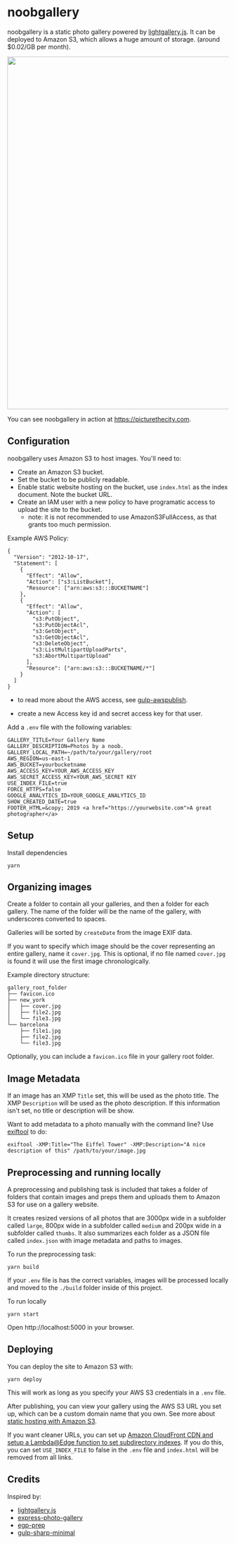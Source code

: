 # noobgallery

noobgallery is a static photo gallery powered by [lightgallery.js](https://sachinchoolur.github.io/lightgallery.js/). It can be deployed to Amazon S3, which allows a huge amount of storage. (around $0.02/GB per month).

<img width="800" src="https://user-images.githubusercontent.com/96217/99756404-ef6e0c00-2aa1-11eb-9369-dde7ecb308ce.png">

You can see noobgallery in action at https://picturethecity.com.

## Configuration

noobgallery uses Amazon S3 to host images. You'll need to:

* Create an Amazon S3 bucket.
* Set the bucket to be publicly readable.
* Enable static website hosting on the bucket, use `index.html` as the index document. Note the bucket URL.
* Create an IAM user with a new policy to have programatic access to upload the site to the bucket.
  * note: it is not recommended to use AmazonS3FullAccess, as that grants too much permission.

Example AWS Policy:

```
{
  "Version": "2012-10-17",
  "Statement": [
    {
      "Effect": "Allow",
      "Action": ["s3:ListBucket"],
      "Resource": ["arn:aws:s3:::BUCKETNAME"]
    },
    {
      "Effect": "Allow",
      "Action": [
        "s3:PutObject",
        "s3:PutObjectAcl",
        "s3:GetObject",
        "s3:GetObjectAcl",
        "s3:DeleteObject",
        "s3:ListMultipartUploadParts",
        "s3:AbortMultipartUpload"
      ],
      "Resource": ["arn:aws:s3:::BUCKETNAME/*"]
    }
  ]
}
```

* to read more about the AWS access, see [gulp-awspublish](https://github.com/pgherveou/gulp-awspublish).

* create a new Access key id and secret access key for that user.

Add a `.env` file with the following variables:

    GALLERY_TITLE=Your Gallery Name
    GALLERY_DESCRIPTION=Photos by a noob.
    GALLERY_LOCAL_PATH=~/path/to/your/gallery/root
    AWS_REGION=us-east-1
    AWS_BUCKET=yourbucketname
    AWS_ACCESS_KEY=YOUR_AWS_ACCESS_KEY
    AWS_SECRET_ACCESS_KEY=YOUR_AWS_SECRET KEY
    USE_INDEX_FILE=true
    FORCE_HTTPS=false
    GOOGLE_ANALYTICS_ID=YOUR_GOOGLE_ANALYTICS_ID
    SHOW_CREATED_DATE=true
    FOOTER_HTML=&copy; 2019 <a href="https://yourwebsite.com">A great photographer</a>

## Setup

Install dependencies

    yarn

## Organizing images

Create a folder to contain all your galleries, and then a folder for each gallery. The name of the folder will be the name of the gallery, with underscores converted to spaces.

Galleries will be sorted by `createDate` from the image EXIF data.

If you want to specify which image should be the cover representing an entire gallery, name it `cover.jpg`. This is optional, if no file named `cover.jpg` is found it will use the first image chronologically.

Example directory structure:

    gallery_root_folder
    ├── favicon.ico
    ├── new_york
    │   ├── cover.jpg
    │   ├── file2.jpg
    │   └── file3.jpg
    └── barcelona   
        ├── file1.jpg
        ├── file2.jpg
        └── file3.jpg

Optionally, you can include a `favicon.ico` file in your gallery root folder.

## Image Metadata

If an image has an XMP `Title` set, this will be used as the photo title. The XMP `Description` will be used as the photo description. If this information isn't set, no title or description will be show.

Want to add metadata to a photo manually with the command line? Use [exiftool](https://www.sno.phy.queensu.ca/~phil/exiftool/) to do:

    exiftool -XMP:Title="The Eiffel Tower" -XMP:Description="A nice description of this" /path/to/your/image.jpg 

## Preprocessing and running locally

A preprocessing and publishing task is included that takes a folder of folders that contain images and preps them and uploads them to Amazon S3 for use on a gallery website.

It creates resized versions of all photos that are 3000px wide in a subfolder called `large`, 800px wide in a subfolder called `medium` and 200px wide in a subfolder called `thumbs`. It also summarizes each folder as a JSON file called `index.json` with image metadata and paths to images.

To run the preprocessing task:

    yarn build

If your `.env` file is has the correct variables, images will be processed locally and moved to the `./build` folder inside of this project.

To run locally

    yarn start

Open http://localhost:5000 in your browser.

## Deploying

You can deploy the site to Amazon S3 with:

    yarn deploy

This will work as long as you specify your AWS S3 credentials in a `.env` file.

After publishing, you can view your gallery using the AWS S3 URL you set up, which can be a custom domain name that you own. See more about [static hosting with Amazon S3](https://docs.aws.amazon.com/AmazonS3/latest/dev/website-hosting-custom-domain-walkthrough.html).

If you want cleaner URLs, you can set up [Amazon CloudFront CDN and setup a Lambda@Edge function to set subdirectory indexes](https://aws.amazon.com/blogs/compute/implementing-default-directory-indexes-in-amazon-s3-backed-amazon-cloudfront-origins-using-lambdaedge/). If you do this, you can set `USE_INDEX_FILE` to false in the `.env` file and `index.html` will be removed from all links.

## Credits

Inspired by:
* [lightgallery.js](https://sachinchoolur.github.io/lightgallery.js/)
* [express-photo-gallery](https://github.com/timmydoza/express-photo-gallery)
* [egp-prep](https://github.com/timmydoza/epg-prep)
* [gulp-sharp-minimal](https://github.com/pupil-labs/gulp-sharp-minimal)

